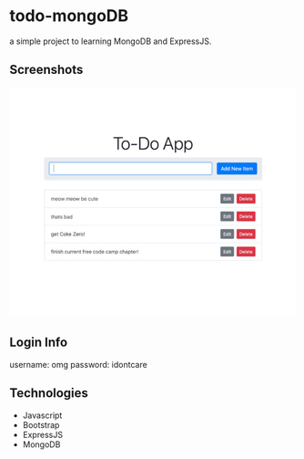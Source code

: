 # todo-mongoDB
a simple project to learning MongoDB and ExpressJS.

## Screenshots
![Example screenshot](./todo-mongodb.jpeg)

## Login Info
username: omg
password: idontcare

## Technologies
* Javascript
* Bootstrap
* ExpressJS
* MongoDB
